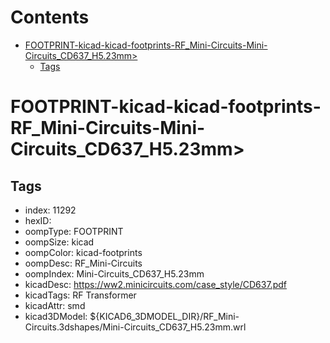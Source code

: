 



Contents
========

* [FOOTPRINT-kicad-kicad-footprints-RF_Mini-Circuits-Mini-Circuits_CD637_H5.23mm>](#footprint-kicad-kicad-footprints-rf_mini-circuits-mini-circuits_cd637_h523mm)
	* [Tags](#tags)

# FOOTPRINT-kicad-kicad-footprints-RF_Mini-Circuits-Mini-Circuits_CD637_H5.23mm>

## Tags

- index: 11292
- hexID: 
- oompType: FOOTPRINT
- oompSize: kicad
- oompColor: kicad-footprints
- oompDesc: RF_Mini-Circuits
- oompIndex: Mini-Circuits_CD637_H5.23mm
- kicadDesc: https://ww2.minicircuits.com/case_style/CD637.pdf
- kicadTags: RF Transformer
- kicadAttr: smd
- kicad3DModel: ${KICAD6_3DMODEL_DIR}/RF_Mini-Circuits.3dshapes/Mini-Circuits_CD637_H5.23mm.wrl

